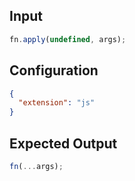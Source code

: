 
## Input
```javascript input
fn.apply(undefined, args);
```

## Configuration
```json configuration
{
  "extension": "js"
}
```

## Expected Output
```javascript expected output
fn(...args);
```
